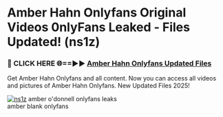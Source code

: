 # Amber Hahn Onlyfans Original Videos 0nlyFans Leaked - Files Updated! (ns1z)

<h3>🔴 CLICK HERE 🌐==►► <a href="https://tinyurl.com/2wckxsce" rel="nofollow">Amber Hahn Onlyfans Updated Files</a></h3>

Get Amber Hahn Onlyfans and all content. Now you can access all videos and pictures of Amber Hahn Onlyfans. New Updated Files 2025!

[![ns1z](https://i.imgur.com/AFduVYN.gif)](https://tinyurl.com/2wckxsce)
amber o'donnell onlyfans leaks<br>
amber blank onlyfans